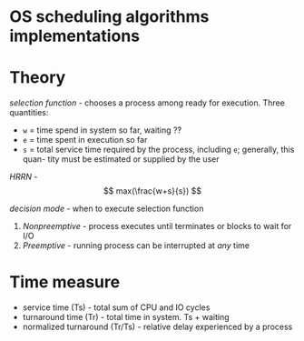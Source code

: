 # OS scheduling algorithms implementations


# Theory
*selection function* - chooses a process among ready for execution.
Three quantities:
- `w` = time spend in system so far, waiting ??
- `e` = time spent in execution so far
- `s` = total service time required by the process, including `e`; generally, this quan- tity must be estimated or supplied by the user

*HRRN* - $$ max(\frac{w+s}{s}) $$

*decision mode* - when to execute selection function
1. *Nonpreemptive* - process executes until terminates or blocks to wait for I/O
2. *Preemptive* - running process can be interrupted at _any_ time

# Time measure
- service time (Ts) - total sum of CPU and IO cycles
- turnaround time (Tr) - total time in system. Ts + waiting
- normalized turnaround (Tr/Ts) - relative delay experienced by a process
